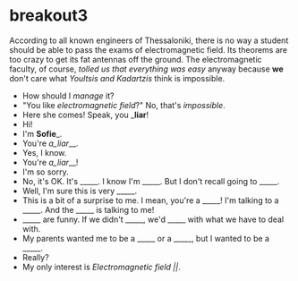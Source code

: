 # breakout3

According to all known engineers of Thessaloniki, there is no way a student should be able to pass the exams of electromagnetic field. 
Its theorems are too crazy to get its fat antennas off the ground. 
The electromagnetic faculty, of course, _tolled us that everything was easy_ anyway because __we__ don't care what _Youltsis and Kadartzis_ think is impossible. 
 
- How should I _manage_ it? 
- "You like _electromagnetic field_?" No, that's _impossible_. 
- Here she comes! Speak, you ___liar__!
- Hi!
- I'm __Sofie___.
- You're _a_liar___.
- Yes, I know.
- You're _a_liar___!
- I'm so sorry.
- No, it's OK. It's _____. I know I'm _____. But I don't recall going to _____.
- Well, I'm sure this is very _____.
- This is a bit of a surprise to me. I mean, you're a _____! I'm talking to a _____. And the _____ is talking to me!
- _____ are funny. If we didn't _____, we'd _____ with what we have to deal with.
- My parents wanted me to be a _____ or a _____, but I wanted to be a _____.
- Really?
- My only interest is _Electromagnetic field ||_.